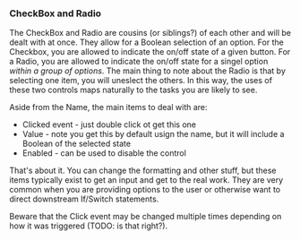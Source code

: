 ### CheckBox and Radio

The CheckBox and Radio are cousins (or siblings?) of each other and will be dealt with at once. They allow for a Boolean selection of an option. For the Checkbox, you are allowed to indicate the on/off state of a given button. For a Radio, you are allowed to indicate the on/off state for a singel option _within a group of options_. The main thing to note about the Radio is that by selecting one item, you will uneslect the others. In this way, the uses of these two controls maps naturally to the tasks you are likely to see.

Aside from the Name, the main items to deal with are:

- Clicked event - just double click ot get this one
- Value - note you get this by default usign the name, but it will include a Boolean of the selected state
- Enabled - can be used to disable the control

That's about it. You can change the formatting and other stuff, but these items typically exist to get an input and get to the real work. They are very common when you are providing options to the user or otherwise want to direct downstream If/Switch statements.

Beware that the Click event may be changed multiple times depending on how it was triggered (TODO: is that right?).

